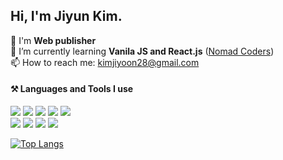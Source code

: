 ## Hi, I'm Jiyun Kim.

📌 I'm **Web publisher**  
🌱 I’m currently learning **Vanila JS and React.js** ([Nomad Coders](https://nomadcoders.co/))  
📫 How to reach me: kimjiyoon28@gmail.com
 
#### ⚒️ Languages and Tools I use
<a href="#" target="_blank"><img src="https://img.shields.io/badge/HTML5-E34F26?style=flat-square&logo=HTML5&logoColor=white"/></a>
<a href="#" target="_blank"><img src="https://img.shields.io/badge/CSS3-1572B6?style=flat-square&logo=CSS3&logoColor=white"/></a>
<a href="#" target="_blank"><img src="https://img.shields.io/badge/SASS-CC6699?style=flat-square&logo=SASS&logoColor=white"/></a>
<a href="#" target="_blank"><img src="https://img.shields.io/badge/jQuery-0769AD?style=flat-square&logo=jQuery&logoColor=white"/></a>
<a href="#" target="_blank"><img src="https://img.shields.io/badge/JavaScript-F7DF1E?style=flat-square&logo=JavaScript&logoColor=white"/></a>  
<a href="#" target="_blank"><img src="https://img.shields.io/badge/VS Code-007ACC?style=flat-square&logo=Visual Studio Code&logoColor=white"/></a>
<a href="#" target="_blank"><img src="https://img.shields.io/badge/Adobe XD-FF61F6?style=flat-square&logo=Adobe XD&logoColor=white"/></a>
<a href="#" target="_blank"><img src="https://img.shields.io/badge/Adobe Photoshop-31A8FF?style=flat-square&logo=Adobe Photoshop&logoColor=white"/></a>
<a href="#" target="_blank"><img src="https://img.shields.io/badge/Adobe Illustrator-FF9A00?style=flat-square&logo=Adobe Illustrator&logoColor=white"/></a>




[![Top Langs](https://github-readme-stats.vercel.app/api/top-langs/?username=devjiyunkim&layout=compact)](https://github.com/anuraghazra/github-readme-stats)



<!--
##### 🙌 About me
<a href="www.linkedin.com/in/jiyunkimprofile" target="_blank"><img src="https://img.shields.io/badge/LinkedIn-0A66C2?style=flat-square&logo=LinkedIn&logoColor=white"/></a>
<a href="github.com/devJiyunKim" target="_blank"><img src="https://img.shields.io/badge/Portfolio-181717?style=flat-square&logo=Github&logoColor=white"/></a>
<a href="github.com/devJiyunKim" target="_blank"><img src="https://img.shields.io/badge/Kakao Talk-FFCD00?style=flat-square&logo=KakaoTalk&logoColor=white"/></a>


**devJiyunKim/devJiyunKim** is a ✨ _special_ ✨ repository because its `README.md` (this file) appears on your GitHub profile.
Here are some ideas to get you started:
- 🔭 I’m currently working on ...
- 🌱 I’m currently learning ...
- 👯 I’m looking to collaborate on ...
- 🤔 I’m looking for help with ...
- 💬 Ask me about ...
- 📫 How to reach me: ...
- 😄 Pronouns: ...
- ⚡ Fun fact: ...
-->
